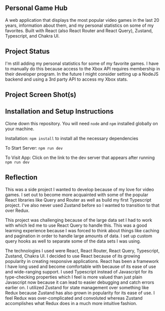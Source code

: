 ## Personal Game Hub
A web application that displays the most popular video games in the last 20 years, information about them, and my personal statistics on some of my favorites. Built with React (also React Router and React Query), Zustand, Typescript, and Chakra UI.

## Project Status
I'm still adding my personal statistics for some of my favorite games. I have to manually do this because access to the Xbox API requires membership in their developer program. In the future I might consider setting up a NodeJS backend and using a 3rd party API to access my Xbox stats.

## Project Screen Shot(s)

## Installation and Setup Instructions
Clone down this repository. You will need `node` and `npm` installed globally on your machine.  

Installation:
`npm install` to install all the necessary dependencies  

To Start Server:
`npm run dev`  

To Visit App:
Click on the link to the dev server that appears after running `npm run dev`

## Reflection
This was a side project I wanted to develop because of my love for video games. I set out to become more acquainted with some of the popular React libraries like Query and Router as well as build my first Typescript project. I've also never used Zustand before so I wanted to transition to that over Redux.

This project was challenging because of the large data set I had to work with which led me to use React Query to handle this. This was a good learning experience because I was forced to think about things like caching and pagination in order to handle large amounts of data. I set up custom query hooks as well to separate some of the data sets I was using.

The technologies I used were React, React Router, React Query, Typescript, Zustand, Chakra UI. I decided to use React because of its growing popularity in creating responsive applications. React has been a framework I have long used and become comfortable with because of its ease of use and wide-ranging support. I used Typescript instead of Javascript for its type-checking properties which I feel is more valued than just plain Javascript now because it can lead to easier debugging and catch errors earlier on. I utilized Zustand for state management over something like Redux because Zustand has also grown in popularity for its ease of use. I feel Redux was over-complicated and convoluted whereas Zustand accomplishes what Redux does in a much more intuitive fashion. 
